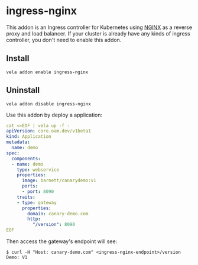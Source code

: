 # ingress-nginx

This addon is an Ingress controller for Kubernetes using [NGINX](](https://kubernetes.github.io/ingress-nginx/)) as a reverse proxy and load balancer. If your cluster is already have any kinds of ingress controller, you don't need to enable this addon.


## Install

```shell
vela addon enable ingress-nginx
```

## Uninstall

```shell
vela addon disable ingress-nginx
```

Use this addon by deploy a application:

```yaml
cat <<EOF | vela up -f -
apiVersion: core.oam.dev/v1beta1
kind: Application
metadata:
  name: demo
spec:
  components:
  - name: demo
    type: webservice
    properties:
      image: barnett/canarydemo:v1
      ports:
      - port: 8090
    traits:
    - type: gateway
      properties:
        domain: canary-demo.com
        http:
          "/version": 8090
EOF
```

Then access the gateway's endpoint will see:

```shell
$ curl -H "Host: canary-demo.com" <ingress-nginx-endpoint>/version
Demo: V1
```